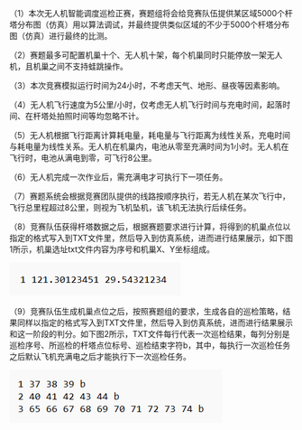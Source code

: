 （1）本次无人机智能调度巡检正赛，赛题组将会给竞赛队伍提供某区域5000个杆塔分布图（仿真）用以算法调试，并最终提供类似区域的不少于5000个杆塔分布图（仿真）进行最终的比测。

（2）赛题最多可配置机巢十个、无人机十架，每个机巢同时只能停放一架无人机，且机巢之间不支持蛙跳操作。

（3）本次竞赛模拟运行时间为24小时，不考虑天气、地形、昼夜等因素影响。

（4）无人机飞行速度为5公里/小时，仅考虑无人机飞行时间与充电时间，起落时间、在杆塔处拍照时间等均忽略不计。

（5）无人机根据飞行距离计算耗电量，耗电量与飞行距离为线性关系，充电时间与耗电量为线性关系。无人机在机巢内，电池从零至充满时间为1小时。无人机在飞行时，电池从满电到零，可飞行8公里。

（6）无人机完成一次作业后，需充满电才可执行下一项任务。

（7）赛题系统会根据竞赛团队提供的线路按顺序执行，若无人机在某次飞行中，飞行总里程超过8公里，则视为飞机坠机，该飞机无法执行后续任务。

（8）竞赛队伍获得杆塔数据之后，根据赛题要求进行计算，将得到的机巢点位以指定的格式写入到TXT文件里，然后导入到仿真系统，进而进行结果展示，如下图1所示，机巢选址txt文件内容为序号和机巢X、Y坐标组成。

<img src="1.png" alt="This is a picture" title="图1" style="zoom:100%;" />

（9）竞赛队伍生成机巢点位之后，按照赛题组的要求，生成各自的巡检策略，结果同样以指定的格式写入到TXT文件里，然后导入到仿真系统，进而进行结果展示和这一阶段的判分。如下图2所示，TXT文件每行代表一次巡检结果，每列分别是巡检序号、所巡检的杆塔点位标号、巡检结束字符b，其中，每执行一次巡检任务之后默认飞机充满电之后才能执行下一次巡检任务。

<img src="2.png" alt="This is a picture" title="图2" style="zoom:100%;" />